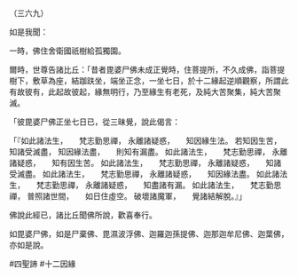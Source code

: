 （三六九）

如是我聞：

一時，佛住舍衛國祇樹給孤獨園。

爾時，世尊告諸比丘：「昔者毘婆尸佛未成正覺時，住菩提所，不久成佛，詣菩提樹下，敷草為座，結跏趺坐，端坐正念，一坐七日，於十二緣起逆順觀察，所謂此有故彼有，此起故彼起，緣無明行，乃至緣生有老死，及純大苦聚集，純大苦聚滅。

「彼毘婆尸佛正坐七日已，從三昧覺，說此偈言：

「『如此諸法生，　　梵志勤思禪，
永離諸疑惑，　　知因緣生法。
若知因生苦，　　知諸受滅盡，
知因緣法盡，　　則知有漏盡。
如此諸法生，　　梵志勤思禪，
永離諸疑惑，　　知有因生苦。
如此諸法生，　　梵志勤思禪，
永離諸疑惑，　　知諸受滅盡。
如此諸法生，　　梵志勤思禪，
永離諸疑惑，　　知因緣法盡。
如此諸法生，　　梵志勤思禪，
永離諸疑惑，　　知盡諸有漏。
如此諸法生，　　梵志勤思禪，
普照諸世間，　　如日住虛空。
破壞諸魔軍，　　覺諸結解脫。』」

佛說此經已，諸比丘聞佛所說，歡喜奉行。

如毘婆尸佛，如是尸棄佛、毘濕波浮佛、迦羅迦孫提佛、迦那迦牟尼佛、迦葉佛，亦如是說。










#四聖諦
#十二因緣
